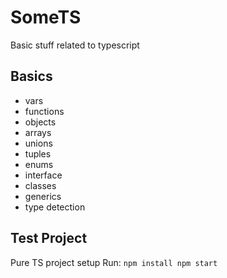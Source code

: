 # SomeTS

Basic stuff related to typescript


## Basics

- vars 
- functions 
- objects
- arrays
- unions
- tuples
- enums
- interface
- classes
- generics
- type detection

## Test Project
Pure TS project setup
Run: `npm install npm start`